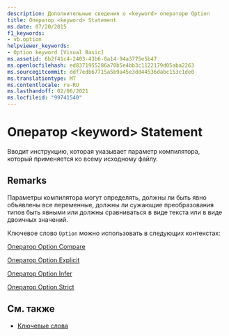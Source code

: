 ```yaml
---
description: Дополнительные сведения о <keyword> операторе Option
title: Оператор <keyword> Statement
ms.date: 07/20/2015
f1_keywords:
- vb.option
helpviewer_keywords:
- Option keyword [Visual Basic]
ms.assetid: 6b2f41c4-2403-43b6-8a14-94a3775e5b47
ms.openlocfilehash: ed8371955286a70b5e4bb3c1122179d05aba2263
ms.sourcegitcommit: ddf7edb67715a5b9a45e3dd44536dabc153c1de0
ms.translationtype: MT
ms.contentlocale: ru-RU
ms.lasthandoff: 02/06/2021
ms.locfileid: "99741540"
---
```

# <a name="option-keyword-statement"></a>Оператор \<keyword> Statement

Вводит инструкцию, которая указывает параметр компилятора, который применяется ко всему исходному файлу.  
  
## <a name="remarks"></a>Remarks  

 Параметры компилятора могут определять, должны ли быть явно объявлены все переменные, должны ли сужающие преобразования типов быть явными или должны сравниваться в виде текста или в виде двоичных значений.  
  
 Ключевое слово `Option` можно использовать в следующих контекстах:  
  
 [Оператор Option Compare](option-compare-statement.md)  
  
 [Оператор Option Explicit](option-explicit-statement.md)  
  
 [Оператор Option Infer](option-infer-statement.md)  
  
 [Оператор Option Strict](option-strict-statement.md)  
  
## <a name="see-also"></a>См. также

- [Ключевые слова](../keywords/index.md)
